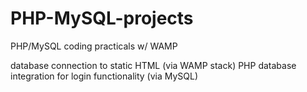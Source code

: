 # PHP-MySQL-projects

PHP/MySQL coding practicals w/ WAMP

database connection to static HTML (via WAMP stack)
PHP database integration for login functionality (via MySQL)

